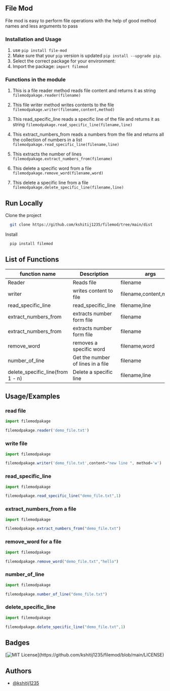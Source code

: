 ## File Mod

File mod is easy to perform file operations with the help of  good method names 
and less arguments to pass

### Installation and Usage

1. use `pip install file-mod`
2. Make sure that your `pip` version is updated `pip install --upgrade pip`. 
3. Select the correct package for your environment:
4. Import the package: ``import filemod``

### Functions in the module 

1) This is a file reader method reads file content and returns it as string
`filemodpakage.reader(filename)`

2) This file writer method writes contents to the file 
`filemodpakage.writer(filename,content,method)`

3) This read_specific_line reads a specific line of the file and returns it as string 
`filemodpakage.read_specific_line(filename,line)`

4) This extract_numbers_from reads a numbers from the file and returns all the collection of numbers in a list
`filemodpakage.read_specific_line(filename,line)`

5) This extracts the number of lines `filemodpakage.extract_numbers_from(filename)`

6) This delete a specific word from a file `filemodpakage.remove_word(filename,word)`

6) This delete a specific line from a file `filemodpakage.delete_specific_line(filename,line)`


## Run Locally

Clone the project

```bash
  git clone https://github.com/kshitij1235/filemod/tree/main/dist
```

Install

```bash
  pip install filemod
```
## List of Functions

| function name            | Description| args|
| ----------------- | ---|----------|
| Reader|Reads file| filename|    
| writer | writes content to file|filename,content,method|
| read_specific_line| read_specific_line |filename,line|
|extract_numbers_from|extracts number form file|filename
|extract_numbers_from|extracts number form file|filename
|remove_word|removes a specific word|filename,word
|number_of_line|Get the number of lines in a file |filename
|delete_specific_line(from 1 - n)|Delete a specific line |filename,line



## Usage/Examples

### read file

```javascript
import filemodpakage

filemodpakage.reader('demo_file.txt')
```

### write file

```javascript
import filemodpakage

filemodpakage.writer('demo_file.txt',content="new line ", method='w')
```


### read_specific_line

```javascript
import filemodpakage

filemodpakage.read_specific_line("demo_file.txt",1)
```

### extract_numbers_from a file 

```javascript
import filemodpakage

filemodpakage.extract_numbers_from("demo_file.txt")
```

### remove_word for a file 

```javascript
import filemodpakage

filemodpakage.remove_word("demo_file.txt","hello")
```

### number_of_line

```javascript
import filemodpakage

filemodpakage.number_of_line("demo_file.txt")
```

### delete_specific_line

```javascript
import filemodpakage

filemodpakage.delete_specific_line("demo_file.txt",1)
```

  
## Badges


[![MIT License](https://img.shields.io/apm/l/atomic-design-ui.svg?)](https://github.com/kshitij1235/filemod/blob/main/LICENSE)

  
## Authors

- [@kshitij1235](https://github.com/kshitij1235)

  

  
